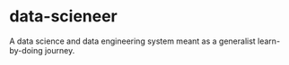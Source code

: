 # data-scieneer
A data science and data engineering system meant as a generalist learn-by-doing journey.
